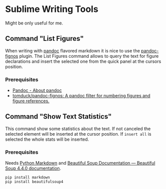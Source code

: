 Sublime Writing Tools
=====================

Might be only useful for me.

## Command "List Figures"

When writing with [pandoc][pandoc] flavored markdown it is nice to use the [pandoc-fignos][fignos] plugin. The List Figures command allows to query the text for figure declarations and insert the selected one from the quick panel at the cursors position.  

### Prerequisites  

- [Pandoc - About pandoc][pandoc]
- [tomduck/pandoc-fignos: A pandoc filter for numbering figures and figure references.][fignos]

[pandoc]: https://pandoc.org/ 
[fignos]: https://github.com/tomduck/pandoc-fignos 

## Command "Show Text Statistics"

This command show some statistics about the text. If not canceled the selected element will be inserted at the cursor position. If `insert all` is selected the whole stats will be inserted.  

### Prerequisites

Needs [Python Markdown](https://pythonhosted.org/Markdown/index.html) and [Beautiful Soup Documentation — Beautiful Soup 4.4.0 documentation](https://www.crummy.com/software/BeautifulSoup/bs4/doc/#).  

    pip install markdown
    pip install beautifulsoup4